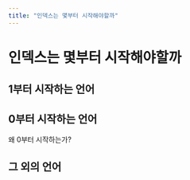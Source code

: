 ```yaml
---
title: "인덱스는 몇부터 시작해야할까"
---
```

# 인덱스는 몇부터 시작해야할까

## 1부터 시작하는 언어

## 0부터 시작하는 언어
왜 0부터 시작하는가?

## 그 외의 언어